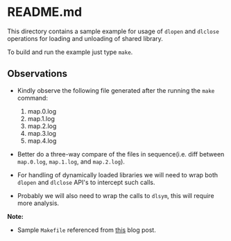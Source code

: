 # README.md

This directory contains a sample example for usage of `dlopen` and `dlclose` operations for loading and unloading of shared library.

To build and run the example just type `make`.

## Observations

* Kindly observe the following file generated after the running the `make` command:

    1. map.0.log
    2. map.1.log
    3. map.2.log
    4. map.3.log
    5. map.4.log

* Better do a three-way compare of the files in sequence(i.e. diff between `map.0.log`, `map.1.log`, and `map.2.log`).

* For handling of dynamically loaded libraries we will need to wrap both `dlopen` and `dlclose` API's to intercept such calls.
* Probably we will also need to wrap the calls to `dlsym`, this will require more analysis.

**Note:**

* Sample `Makefile` referenced from [this](https://spin.atomicobject.com/2016/08/26/makefile-c-projects/) blog post.

